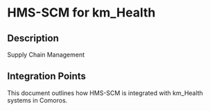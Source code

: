 # HMS-SCM for km_Health

## Description

Supply Chain Management

## Integration Points

This document outlines how HMS-SCM is integrated with km_Health systems in Comoros.
